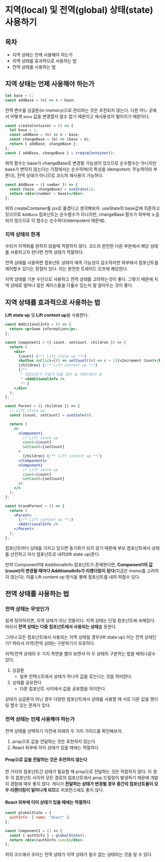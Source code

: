 # 지역(local) 및 전역(global) 상태(state) 사용하기

## 목차

- 지역 상태는 언제 사용해야 하는가
- 지역 상태를 효과적으로 사용하는 법
- 전역 상태를 사용하는 법

## 지역 상태는 언제 사용해야 하는가

```js
let base = 1;
const addBase = (n) => n + base;
```

전역 변수를 싱글톤(in memory)으로 관리하는 것은 추천되지 않는다. 다른 어느 곳에서 어떻게 `base` 값을 변경할지 알수 없기 때문이고 재사용성이 떨어지기 때문이다.

```js
const createContainer = () => {
  let base = 1;
  const addBase = (n) => n + base;
  const changeBase = (b) => (base = b);
  return { addBase, changeBase };
};
const { addBase, changeBase } = createContainer();
```

위의 함수는 base가 changeBase로 변경될 가능성이 있으므로 순수함수는 아니지만 base가 변하지 않는다는 가정에서는 순수하며(이 특성을 idempotent; 무능력이라 부른다), 전역 상태가 아니므로 코드의 재사용이 가능하다.

```jsx
const AddBase = ({ number }) => {
  const [base, changeBase] = useState(1);
  return <div>{number + base}</div>;
};
```

위의 createContainer를 jsx로 옮겼다고 생각해보자. useState의 base값에 의존하고 있으므로 `AddBase` 컴포넌트는 순수함수가 아니지만, changeBase 함수가 외부에 노출되지 않으므로 이 함수는 순수하다(idempotent 때문에).

### 지역 상태의 한계

우리가 지역화를 원하지 않을때 적절하지 않다. 코드의 완전한 다른 부분에서 해당 상태를 사용하고자 한다면 전역 상태가 적절하다.

전역 상태를 사용하면 컴포넌트 상태의 예측 가능성이 감소하지만 외부에서 컴포넌트를 제어할수 있다는 장점이 있다. 이는 완전한 트레이드 오프에 해당한다.

지역 상태를 기본 수단으로 사용하고 전역 상태를 고려하는것이 좋다. 그렇기 때문에 지역 상태로 얼마나 많은 케이스들을 다룰수 있는지 잘 알아두는 것이 좋다.

## 지역 상태를 효과적으로 사용하는 법

**Lift state up** 및 **Lift content up**을 사용한다.

```jsx
const AdditionalInfo = () => {
  return <p>Some information</p>;
};

const Component1 = ({ count, setCount, children }) => {
  return (
    <div>
      {count} {/** Lift state up **/}
      <button onClick={() => setCount((c) => c + 1)}>Increment Count</button>
      {children} {/** Lift content up **/}
      {/**
       * 컴포넌트가 이렇게 있을 경우 늘 리렌더링이 됨
       * <AdditionalInfo />
       **/}
    </div>
  );
};

const Parent = ({ children }) => {
  // Lift state up
  const [count, setCount] = useState(0);

  return (
    <>
      <Component1
        // Lift state up
        count={count}
        setCount={setCount}
      >
        {children} {/** Lift content up **/}
      </Component1>
      <Component2
        // Lift state up
        count={count}
        setCount={setCount}
      />
    </>
  );
};

const GrandParent = () => {
  return (
    <Parent>
      {/** Lift content up **/}
      <AdditionalInfo />
    </Parent>
  );
};
```

컴포넌트마다 상태를 가지고 있으면 동기화가 되지 않기 때문에 부모 컴포넌트에서 상태를 선언하고 자식 컴포넌트로 내려(lift state up)준다.

만약 Component1에 AdditionalInfo 컴포넌트가 존재한다면, **Component1의 값(count)이 변경될 때마다 AdditionalInfo가 리렌더링이 된다**(지금은 memo를 고려하지 않는다). 이를 Lift content up 방식을 통해 컴포넌트를 내려 피할수 있다.

## 전역 상태를 사용하는 법

### 전역 상태는 무엇인가

쉽게 정의하자면, 지역 상태가 아닌 것들이다. 지역 상태는 단일 컴포넌트에 속해있다. 따라서 **전역 상태는 다중 컴포넌트에서 사용되는 상태**를 뜻한다.

그러나 모든 컴포넌트에서 사용되는 지역 상태일 경우(lift state up) 이는 전역 상태인가? 따라서 지역/전역 상태는 구분하기가 모호하다.

지역/전역 상태의 두 가지 측면을 뽑아 보면서 이 두 상태의 구분하는 법을 배워나갈수 있다.

1. 싱글톤
   - 일부 컨텍스트에서 상태가 하나의 값을 갖는다는 것을 의미한다.
2. 상태를 공유한다
   - 다른 컴포넌트 사이에서 값을 공유함을 의미한다.

상태가 싱글톤이 아닌 경우 다양한 컴포넌트에서 상태를 사용할 때 서로 다른 값을 렌더링 할수 있는 문제가 있다.

### 전역 상태는 언제 사용해야 하는가

전역 상태를 선택하기 이전에 아래의 두 가지 가이드를 확인해보자.

1. prop으로 값을 전달하는 것은 추천하지 않는다
2. React 외부에 이미 상태가 있을 때에는 적절하다

#### Prop으로 값을 전달하는 것은 추천하지 않는다

먼 거리의 컴포넌트간 상태가 필요할 때 prop으로 전달하는 것은 적절하지 않다. 이 경우 각 컴포넌트 사이의 모든 경로의 컴포넌트에서 prop 드릴링이 발생하기 때문에 개발자 경험에 매우 좋지 않다. 게다가 **전달하는 상태가 변경될 경우 중간의 컴포넌트들이 모두 리렌더링이 일어나게 되므**로 퍼포먼스에도 좋지 않다.

#### React 외부에 이미 상태가 있을 때에는 적절하다

```jsx
const globalState = {
  authInfo: { name: "React" },
};

const Component1 = () => {
  const { authInfo } = globalState();
  return <div>{authInfo.name}</div>;
};
```

위의 코드에서 우리는 전역 상태가 지역 상태가 될수 없는 상태라는 것을 알 수 있다.
